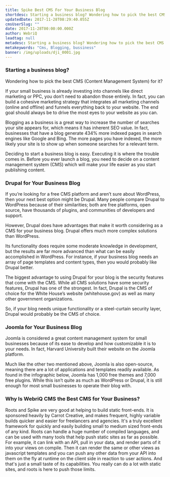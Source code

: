```yaml
---
title: Spike Best CMS For Your Business Blog
shortdesc: Starting a business blog? Wondering how to pick the best CMS (Content Management System) for it? One of the top ways for your business to drive traffic to your website is through an engaging and optimized blog.
updatedDate: 2017-11-28T08:29:40.055Z
cmsUserSlug: ""
date: 2017-11-28T00:00:00.000Z
author: WebriQ
leadtag: null
metadesc: Starting a business blog? Wondering how to pick the best CMS
metakeywords: "Cms, Blogging, bussiness"
banner: /img/uploads/dji_0001.jpg
---
```


### Starting a business blog?

Wondering how to pick the best CMS (Content Management System) for it?

If your small business is already investing into channels like direct marketing or PPC, you don’t need to abandon those entirely. In fact, you can build a cohesive marketing strategy that integrates all marketing channels (online and offline) and funnels everything back to your website. The end goal should always be to drive the most eyes to your website as you can.

Blogging as a business is a great way to increase the number of searches your site appears for, which means it has inherent SEO value. In fact, businesses that have a blog generate 434% more indexed pages in search engines like Google and Bing. The more pages you have indexed, the more likely your site is to show up when someone searches for a relevant term.

Deciding to start a business blog is easy. Executing it is where the trouble comes in. Before you ever launch a blog, you need to decide on a content management system (CMS) which will make your life easier as you start publishing content.

### Drupal for Your Business Blog

If you’re looking for a free CMS platform and aren’t sure about WordPress, then your next best option might be Drupal. Many people compare Drupal to WordPress because of their similarities; both are free platforms, open source, have thousands of plugins, and communities of developers and support.

However, Drupal does have advantages that make it worth considering as a CMS for your business blog. Drupal offers much more complex solutions than WordPress.

Its functionality does require some moderate knowledge in development, but the results are far more advanced than what can be easily accomplished in WordPress. For instance, if your business blog needs an array of page templates and content types, then you would probably like Drupal better.

The biggest advantage to using Drupal for your blog is the security features that come with the CMS. While all CMS solutions have some security features, Drupal has one of the strongest. In fact, Drupal is the CMS of choice for the White House’s website (whitehouse.gov) as well as many other government organizations.

So, if your blog needs unique functionality or a steel-curtain security layer, Drupal would probably be the CMS of choice.

### Joomla for Your Business Blog

Joomla is considered a great content management system for small businesses because of its ease to develop and how customizable it is to your needs. In fact, Harvard University built their website on the Joomla platform.

Much like the other two mentioned above, Joomla is also open-source, meaning there are a lot of applications and templates readily available. As found in the infographic below, Joomla has 1,000 free themes and 7,000 free plugins. While this isn’t quite as much as WordPress or Drupal, it is still enough for most small businesses to operate their blog with.

### Why Is WebriQ CMS the Best CMS for Your Business?

Roots and Spike are very good at helping to build static front-ends. It is sponsored heavily by Carrot Creative, and makes frequent, highly variable builds quicker and easier for freelancers and agencies. It's a truly excellent framework for quickly and easily building small to medium sized front-ends of any kind. Roots can handle a huge number of compiled languages, and can be used with many tools that help push static sites as far as possible. For example, it can link with an API, pull in your data, and render parts of it into your views on compile. Then it can render the same or other views as javascript templates and you can push any other data from your API into them on the fly at runtime on the client side in reaction to user actions. And that's just a small taste of its capabilities. You really can do a lot with static sites, and roots is here to push those limits.

